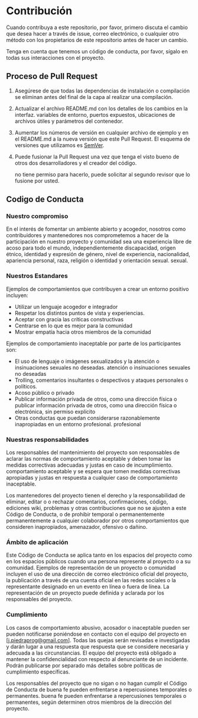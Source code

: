 # Contribución

Cuando contribuya a este repositorio, por favor, primero discuta el cambio que desea hacer a través de issue,
correo electrónico, o cualquier otro método con los propietarios de este repositorio antes de hacer un cambio. 

Tenga en cuenta que tenemos un código de conducta, por favor, sígalo en todas sus interacciones con el proyecto.

## Proceso de Pull Request 

1. Asegúrese de que todas las dependencias de instalación o compilación se eliminan antes del final de la capa al realizar una 
   compilación.
2. Actualizar el archivo README.md con los detalles de los cambios en la interfaz. 
   variables de entorno, puertos expuestos, ubicaciones de archivos útiles y parámetros del contenedor.
3. Aumentar los números de versión en cualquier archivo de ejemplo y en el README.md a la nueva versión que este
   Pull Request. El esquema de versiones que utilizamos es [SemVer](http://semver.org/).
4. Puede fusionar la Pull Request una vez que tenga el visto bueno de otros dos desarrolladores y el creador del código. 

   no tiene permiso para hacerlo, puede solicitar al segundo revisor que lo fusione por usted.

## Codigo de Conducta

### Nuestro compromiso

En el interés de fomentar un ambiente abierto y acogedor, nosotros como
contribuidores y mantenedores nos comprometemos a hacer de la participación en nuestro proyecto y
comunidad sea una experiencia libre de acoso para todo el mundo, independientemente
discapacidad, origen étnico, identidad y expresión de género, nivel de experiencia,
nacionalidad, apariencia personal, raza, religión o identidad y orientación sexual.
sexual.

### Nuestros Estandares

Ejemplos de comportamientos que contribuyen a crear un entorno positivo
incluyen:

* Utilizar un lenguaje acogedor e integrador
* Respetar los distintos puntos de vista y experiencias.
* Aceptar con gracia las críticas constructivas
* Centrarse en lo que es mejor para la comunidad
* Mostrar empatía hacia otros miembros de la comunidad

Ejemplos de comportamiento inaceptable por parte de los participantes son:

* El uso de lenguaje o imágenes sexualizados y la atención o insinuaciones sexuales no deseadas.
atención o insinuaciones sexuales no deseadas
* Trolling, comentarios insultantes o despectivos y ataques personales o políticos.
* Acoso público o privado
* Publicar información privada de otros, como una dirección física o
  publicar información privada de otros, como una dirección física o electrónica, sin permiso explícito
* Otras conductas que puedan considerarse razonablemente inapropiadas en un entorno profesional.
  profesional

### Nuestras responsabilidades

Los responsables del mantenimiento del proyecto son responsables de aclarar las normas de comportamiento aceptable y deben tomar las medidas correctivas adecuadas y justas en caso de incumplimiento.
comportamiento aceptable y se espera que tomen medidas correctivas apropiadas y justas en
respuesta a cualquier caso de comportamiento inaceptable.

Los mantenedores del proyecto tienen el derecho y la responsabilidad de eliminar, editar o
o rechazar comentarios, confirmaciones, código, ediciones wiki, problemas y otras contribuciones
que no se ajusten a este Código de Conducta, o de prohibir temporal o permanentemente
permanentemente a cualquier colaborador por otros comportamientos que consideren inapropiados,
amenazador, ofensivo o dañino.

### Ámbito de aplicación

Este Código de Conducta se aplica tanto en los espacios del proyecto como en los espacios públicos
cuando una persona represente al proyecto o a su comunidad. Ejemplos de
representación de un proyecto o comunidad incluyen el uso de una dirección de correo electrónico
oficial del proyecto, la publicación a través de una cuenta oficial en las redes sociales o la
representante designado en un evento en línea o fuera de línea. La representación de un proyecto puede
definida y aclarada por los responsables del proyecto.

### Cumplimiento

Los casos de comportamiento abusivo, acosador o inaceptable pueden ser
pueden notificarse poniéndose en contacto con el equipo del proyecto en [j.piedraprog@gmail.com]. Todas las
quejas serán revisadas e investigadas y darán lugar a una respuesta que
respuesta que se considere necesaria y adecuada a las circunstancias. El equipo del proyecto está
obligado a mantener la confidencialidad con respecto al denunciante de un incidente.
Podrán publicarse por separado más detalles sobre políticas de cumplimiento específicas.

Los responsables del proyecto que no sigan o no hagan cumplir el Código de Conducta de buena fe pueden enfrentarse a repercusiones temporales o permanentes.
buena fe pueden enfrentarse a repercusiones temporales o permanentes, según determinen otros
miembros de la dirección del proyecto.

